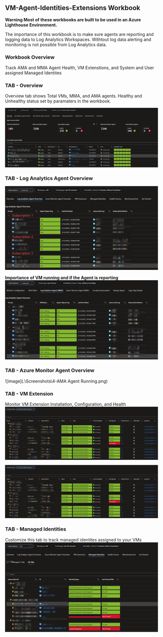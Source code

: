 ## VM-Agent-Identities-Extensions  Workbook

**Warning Most of these workbooks are built to be used in an Azure Lighthouse Environment.**

The importance of this workbook is to make sure agents are reporting and logging data to Log Analytics Workspaces. Withtout log data alerting and monitoring is not possible from Log Analytics data.


### Workbook Overview 
Track AMA and MMA Agent Health, VM Extenstions, and System and User assigned Managed Identites


### TAB - Overview
Overview tab shows Total VMs, MMA, and AMA agents.  Healthy and Unhealthy status set by paramaters in the workbook.

![image](.\Screenshots\1-Overview.png)


### TAB - Log Analytics Agent Overview

![image](.\Screenshots\2-LogAnalyticsAgent.png)

**Importance of VM running and if the Agent is reporting**
![image](.\Screenshots\3-AMAOverview.png)



### TAB - Azure Monitor Agent Overview
![image](.\Screenshots\4-AMA Agent Running.png)




### TAB - VM Extension
Monitor VM Extension Installation, Configuration, and Health
![image](.\Screenshots\6-VMExtensionDetails.png)

![image](.\Screenshots\6-1-AMA-ExtensionDetails.png)




### TAB - Managed Identities
Customize this tab to track managed identites assigned to your VMs
![image](.\Screenshots\7-ManagedIdentities.png)


